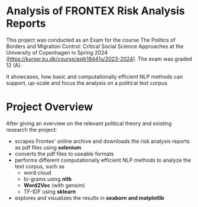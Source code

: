 # Analysis of FRONTEX Risk Analysis Reports

This project was conducted as an Exam for the course The Politics of Borders and Migration Control: Critical Social Science Approaches at the University of Copenhagen in Spring 2024 (https://kurser.ku.dk/course/astk18441u/2023-2024). The exam was graded 12 (A).

It showcases, how basic and computationally efficient NLP methods can support, up-scale and focus the analysis on a political text corpus.

# Project Overview

After giving an overview on the relevant political theory and existing research the project:

- scrapes Frontex' online archive and downloads the risk analysis reports as pdf files using **selenium**
- converts the pdf files to useable formats
- performs different computationally efficient NLP methods to analyze the text corpus, such as
	- word cloud
	- bi-grams using **nltk**
	- **Word2Vec** (with gensim)
	- TF-IDF using **sklearn**
- explores and visualizes the results in **seaborn and matplotlib**

